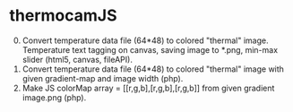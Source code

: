 thermocamJS
=========

0. Convert temperature data file (64*48) to colored "thermal" image. Temperature text tagging on canvas, saving image to *.png, min-max slider (html5, canvas, fileAPI). 
1. Convert temperature data file (64*48) to colored "thermal" image with given gradient-map and image width (php).
2. Make JS colorMap array = [[r,g,b],[r,g,b],[r,g,b]] from given gradient image.png (php).